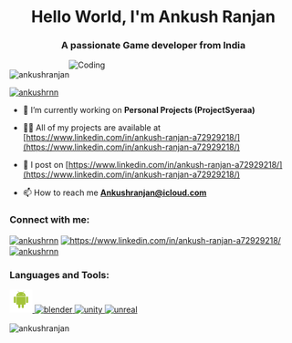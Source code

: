 <h1 align="center">Hello World, I'm Ankush Ranjan</h1>
<h3 align="center">A passionate Game developer from India</h3>
<img align="right" alt="Coding" width="400" src="https://media.discordapp.net/attachments/1060216200627494932/1062432242246365235/IMG_6201.jpg?width=670&height=553">

<p align="left"> <img src="https://komarev.com/ghpvc/?username=ankushranjan&label=Profile%20views&color=0e75b6&style=flat" alt="ankushranjan" /> </p>

<p align="left"> <a href="https://twitter.com/ankushrnn" target="blank"><img src="https://img.shields.io/twitter/follow/ankushrnn?logo=twitter&style=for-the-badge" alt="ankushrnn" /></a> </p>

- 🔭 I’m currently working on **Personal Projects (ProjectSyeraa)**

- 👨‍💻 All of my projects are available at [https://www.linkedin.com/in/ankush-ranjan-a72929218/](https://www.linkedin.com/in/ankush-ranjan-a72929218/)

- 📝 I post on [https://www.linkedin.com/in/ankush-ranjan-a72929218/](https://www.linkedin.com/in/ankush-ranjan-a72929218/)

- 📫 How to reach me **Ankushranjan@icloud.com**

<h3 align="left">Connect with me:</h3>
<p align="left">
<a href="https://twitter.com/ankushrnn" target="blank"><img align="center" src="https://raw.githubusercontent.com/rahuldkjain/github-profile-readme-generator/master/src/images/icons/Social/twitter.svg" alt="ankushrnn" height="30" width="40" /></a>
<a href="https://linkedin.com/in/https://www.linkedin.com/in/ankush-ranjan-a72929218/" target="blank"><img align="center" src="https://raw.githubusercontent.com/rahuldkjain/github-profile-readme-generator/master/src/images/icons/Social/linked-in-alt.svg" alt="https://www.linkedin.com/in/ankush-ranjan-a72929218/" height="30" width="40" /></a>
<a href="https://instagram.com/ankushrnn" target="blank"><img align="center" src="https://raw.githubusercontent.com/rahuldkjain/github-profile-readme-generator/master/src/images/icons/Social/instagram.svg" alt="ankushrnn" height="30" width="40" /></a>
</p>

<h3 align="left">Languages and Tools:</h3>
<p align="left"> <a href="https://developer.android.com" target="_blank" rel="noreferrer"> <img src="https://raw.githubusercontent.com/devicons/devicon/master/icons/android/android-original-wordmark.svg" alt="android" width="40" height="40"/> </a> <a href="https://www.blender.org/" target="_blank" rel="noreferrer"> <img src="https://download.blender.org/branding/community/blender_community_badge_white.svg" alt="blender" width="40" height="40"/> </a> <a href="https://unity.com/" target="_blank" rel="noreferrer"> <img src="https://www.vectorlogo.zone/logos/unity3d/unity3d-icon.svg" alt="unity" width="40" height="40"/> </a> <a href="https://unrealengine.com/" target="_blank" rel="noreferrer"> <img src="https://raw.githubusercontent.com/kenangundogan/fontisto/036b7eca71aab1bef8e6a0518f7329f13ed62f6b/icons/svg/brand/unreal-engine.svg" alt="unreal" width="40" height="40"/> </a> </p>

<p><img align="center" src="https://github-readme-streak-stats.herokuapp.com/?user=ankushranjan&" alt="ankushranjan" /></p>
